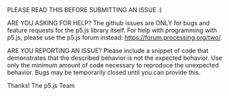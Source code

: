 PLEASE READ THIS BEFORE SUBMITTING AN ISSUE :)

ARE YOU ASKING FOR HELP?
The github issues are ONLY for bugs and feature requests for the p5.js library itself. For help with programming with p5.js, please use the p5.js forum instead: https://forum.processing.org/two/.

ARE YOU REPORTING AN ISSUE?
Please include a snippet of code that demonstrates that the described behavior is not the expected behavior. Use only the minimum amount of code necessary to reproduce the unexpected behavior. Bugs may be temporarily closed until you can provide this.

Thanks!
The p5.js Team
